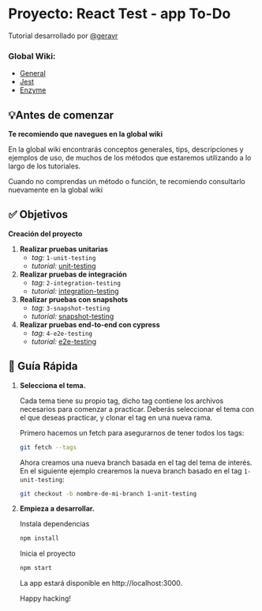 # Proyecto: React Test - app To-Do

Tutorial desarrollado por [@geravr](https://github.com/geravr)

### Global Wiki:
  - [General](./docs/wiki/general.md)
  - [Jest](./docs/wiki/jest.md)
  - [Enzyme](./docs/wiki/enzyme.md)

## 💡Antes de comenzar
 **Te recomiendo que navegues en la global wiki**
 
 En la global wiki encontrarás conceptos generales, tips, descripciones y ejemplos de uso, de muchos de los métodos que estaremos utilizando a lo largo de los tutoriales.

Cuando no comprendas un método o función, te recomiendo consultarlo nuevamente en la global wiki

## ✅ Objetivos

**Creación del proyecto**

1. **Realizar pruebas unitarias**
   - *tag:*  `1-unit-testing`
   - *tutorial:*  [unit-testing](./docs/steps/unit-testing.md)
2. **Realizar pruebas de integración**
   - *tag:*  `2-integration-testing`
   - *tutorial:*  [integration-testing](./docs/steps/integration-testing.md)
3. **Realizar pruebas con snapshots**
   - *tag:*  `3-snapshot-testing`
   - *tutorial:*  [snapshot-testing](./docs/steps/snapshot-testing.md)
4. **Realizar pruebas end-to-end con cypress**
   - *tag:*  `4-e2e-testing`
   - *tutorial:*  [e2e-testing](./docs/steps/end-to-end-testing.md)   

## 🤖 Guía Rápida

1.  **Selecciona el tema.**

    Cada tema tiene su propio tag, dicho tag contiene los archivos necesarios para comenzar a practicar.
    Deberás seleccionar el tema con el que deseas practicar, y clonar el tag en una nueva rama.

    Primero hacemos un fetch para asegurarnos de tener todos los tags:
    ```sh
    git fetch --tags
    ```
    Ahora creamos una nueva branch basada en el tag del tema de interés.
    En el siguiente ejemplo crearemos la nueva branch basado en el tag `1-unit-testing`:
    ```sh
    git checkout -b nombre-de-mi-branch 1-unit-testing
    ```

2.  **Empieza a desarrollar.**

    Instala dependencias

    ```sh
    npm install
    ```

    Inicia el proyecto

    ```sh
    npm start
    ```

    La app estará disponible en http://localhost:3000.

    Happy hacking!
